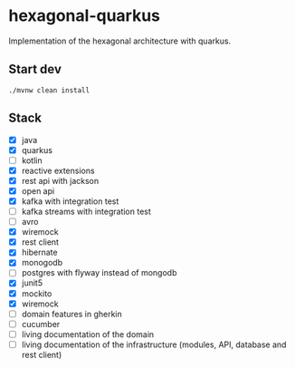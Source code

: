 # hexagonal-quarkus

Implementation of the hexagonal architecture with quarkus.

## Start dev

```shell
./mvnw clean install
```

## Stack

- [x] java
- [x] quarkus
- [ ] kotlin
- [x] reactive extensions
- [x] rest api with jackson
- [x] open api
- [x] kafka with integration test
- [ ] kafka streams with integration test
- [ ] avro
- [x] wiremock
- [x] rest client
- [x] hibernate
- [x] monogodb
- [ ] postgres with flyway instead of mongodb
- [x] junit5
- [x] mockito
- [x] wiremock
- [ ] domain features in gherkin
- [ ] cucumber
- [ ] living documentation of the domain
- [ ] living documentation of the infrastructure (modules, API, database and rest client)
